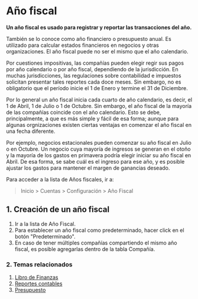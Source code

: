 <!-- add-breadcrumbs -->
# Año fiscal

**Un año fiscal es usado para registrar y reportar las transacciones del año.**

También se lo conoce como año financiero o presupuesto anual. Es utilizado para calcular estados financieros en negocios y otras organizaciones. El año fiscal puede no ser el mismo que el año calendario.

Por cuestiones impositivas, las compañías pueden elegir regir sus pagos por año calendario o por año fiscal, dependiendo de la jurisdicción. En muchas jurisdicciones, las regulaciones sobre contabilidad e impuestos solicitan presentar tales reportes cada doce meses. Sin embargo, no es obligatorio que el período inicie el 1 de Enero y termine el 31 de Diciembre.

Por lo general un año fiscal inicia cada cuarto de año calendario, es decir, el 1 de Abril, 1 de Julio o 1 de Octubre. Sin embargo, el año fiscal de la mayoría de las compañías coincide con el año calendario. Esto se debe, principalmente, a que es más simple y fácil de esa forma; aunque para algunas orgnizaciones existen ciertas ventajas en comenzar el año fiscal en una fecha diferente.

Por ejemplo, negocios estacionales pueden comenzar su año fiscal en Julio o en Octubre. Un negocio cuya mayoría de ingresos se generan en el otoño y la mayoría de los gastos en primavera podría elegir iniciar su año fiscal en Abril. De esa forma, se sabe cuál es el ingreso para ese año, y es posible ajustar los gastos para mantener el margen de ganancias deseado.

Para acceder a la lista de Años fiscales, ir a:
> Inicio > Cuentas > Configuración > Año Fiscal

## 1. Creación de un año fiscal
1. Ir a la lista de Año Fiscal.
1. Para establecer un año fiscal como predeterminado, hacer click en el botón "Predeterminado".
1. En caso de tener múltiples compañías compartiendo el mismo año fiscal, es posible agregarlas dentro de la tabla Compañía.

### 2. Temas relacionados
1. [Libro de Finanzas](/docs/user/manual/es/accounts/finance-book)
1. [Reportes contables](/docs/user/manual/es/accounts/accounting-reports)
1. [Presupuesto](/docs/user/manual/es/accounts/budgeting)
